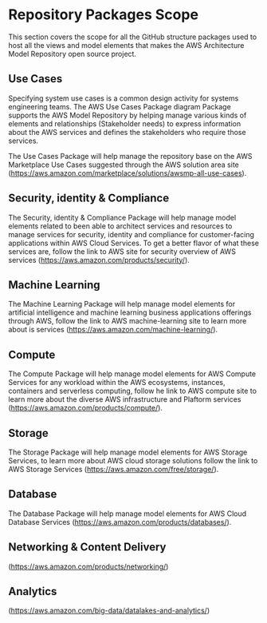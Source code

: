 # Repository Packages Scope

This section covers the scope for all the GitHub structure packages used to host all the views and model elements that makes the AWS Architecture Model Repository open source project.

## Use Cases

Specifying system use cases is a common design activity for systems engineering teams. The AWS Use Cases Package diagram Package supports the AWS Model Repository by helping manage various kinds of elements and relationships (Stakeholder needs) to express information about the AWS services and defines the stakeholders who require those services.

The Use Cases Package will help manage the repository base on the AWS Marketplace Use Cases suggested through the AWS solution area site (https://aws.amazon.com/marketplace/solutions/awsmp-all-use-cases).

##  Security, identity & Compliance

The Security, identity & Compliance Package will help manage model elements related to been able to architect services and resources to manage services for security, identity and compliance for customer-facing applications within AWS Cloud Services. To get a better flavor of what these services are, follow the link to AWS site for security overview of AWS services (https://aws.amazon.com/products/security/).

## Machine Learning

The Machine Learning Package will help manage model elements for artificial intelligence and machine learning business applications offerings through AWS, follow the link to AWS machine-learning site to learn more about is services
(https://aws.amazon.com/machine-learning/).

## Compute

The Compute Package will help manage model elements for AWS Compute Services for any workload within the AWS ecosystems, instances, containers and serverless computing, follow he link to AWS compute site to learn more about the diverse AWS infrastructure and Plaftorm services (https://aws.amazon.com/products/compute/).

## Storage

The Storage Package will help manage model elements for AWS Storage Services, to learn more about AWS cloud storage solutions follow the link to AWS Storage Services
(https://aws.amazon.com/free/storage/).

## Database

The Database Package will help manage model elements for AWS Cloud Database Services
(https://aws.amazon.com/products/databases/).

## Networking & Content Delivery

(https://aws.amazon.com/products/networking/)

## Analytics

(https://aws.amazon.com/big-data/datalakes-and-analytics/)
